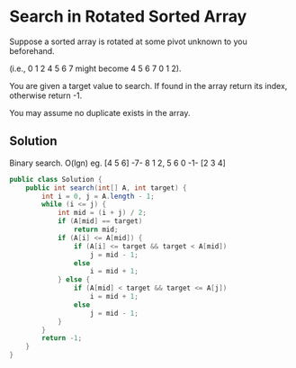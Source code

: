 # Search in Rotated Sorted Array

Suppose a sorted array is rotated at some pivot unknown to you beforehand.

(i.e., 0 1 2 4 5 6 7 might become 4 5 6 7 0 1 2).

You are given a target value to search. If found in the array return its index, otherwise return -1.

You may assume no duplicate exists in the array.

## Solution

Binary search. O(lgn) eg. [4 5 6] -7- 8 1 2, 5 6 0 -1- [2 3 4]

```java
public class Solution {
    public int search(int[] A, int target) {
        int i = 0, j = A.length - 1;
        while (i <= j) {
            int mid = (i + j) / 2;
            if (A[mid] == target)
                return mid;
            if (A[i] <= A[mid]) {
                if (A[i] <= target && target < A[mid])
                    j = mid - 1;
                else
                    i = mid + 1;
            } else {
                if (A[mid] < target && target <= A[j])
                    i = mid + 1;
                else
                    j = mid - 1;
            }
        }
        return -1;
    }
}
```